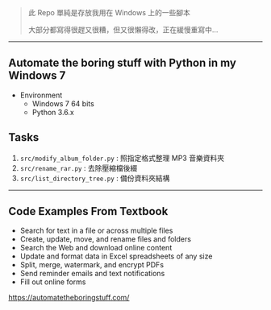 > 此 Repo 單純是存放我用在 Windows 上的一些腳本
> 
> 大部分都寫得很趕又很糟，但又很懶得改，正在緩慢重寫中…

---

## Automate the boring stuff with Python in my Windows 7

* Environment
    * Windows 7 64 bits
    * Python 3.6.x

## Tasks

1. `src/modify_album_folder.py` : 照指定格式整理 MP3 音樂資料夾
2. `src/rename_rar.py` : 去除壓縮檔後綴
3. `src/list_directory_tree.py` : 備份資料夾結構

---

## Code Examples From Textbook

* Search for text in a file or across multiple files
* Create, update, move, and rename files and folders
* Search the Web and download online content
* Update and format data in Excel spreadsheets of any size
* Split, merge, watermark, and encrypt PDFs
* Send reminder emails and text notifications
* Fill out online forms

https://automatetheboringstuff.com/
